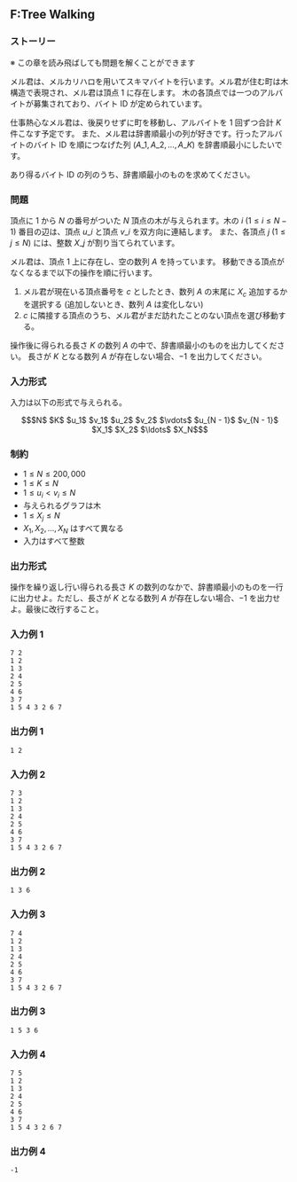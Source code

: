 


## F:Tree Walking

### ストーリー
※ この章を読み飛ばしても問題を解くことができます

メル君は、メルカリハロを用いてスキマバイトを行います。メル君が住む町は木構造で表現され、メル君は頂点 $1$ に存在します。
木の各頂点では一つのアルバイトが募集されており、バイト ID が定められています。

仕事熱心なメル君は、後戻りせずに町を移動し、アルバイトを $1$ 回ずつ合計 $K$ 件こなす予定です。
また、メル君は辞書順最小の列が好きです。行ったアルバイトのバイト ID を順につなげた列 $(A\_1, A\_2, \ldots, A\_K)$ を辞書順最小にしたいです。

あり得るバイト ID の列のうち、辞書順最小のものを求めてください。

### 問題
頂点に $1$ から $N$ の番号がついた $N$ 頂点の木が与えられます。木の $i$ $(1 \leq i \leq N - 1)$ 番目の辺は、頂点 $u\_i$ と頂点 $v\_i$ を双方向に連結します。
また、各頂点 $j$ $(1 \leq j \leq N)$ には、整数 $X\_j$ が割り当てられています。

メル君は、頂点 $1$ 上に存在し、空の数列 $A$ を持っています。
移動できる頂点がなくなるまで以下の操作を順に行います。

1. メル君が現在いる頂点番号を $c$ としたとき、数列 $A$ の末尾に $X_{c}$ 追加するかを選択する (追加しないとき、数列 $A$ は変化しない)
2. $c$ に隣接する頂点のうち、メル君がまだ訪れたことのない頂点を選び移動する。

操作後に得られる長さ $K$ の数列 $A$ の中で、辞書順最小のものを出力してください。
長さが $K$ となる数列 $A$ が存在しない場合、$-1$ を出力してください。

### 入力形式
入力は以下の形式で与えられる。

``` math
$N$ $K$
$u_1$ $v_1$
$u_2$ $v_2$
$\vdots$
$u_{N - 1}$ $v_{N - 1}$
$X_1$ $X_2$ $\ldots$ $X_N$
```

### 制約

- $1 \leq N \leq 200{,}000$
- $1 \leq K \leq N$
- $1 \leq u_i \lt v_i \leq N$
- 与えられるグラフは木
- $1 \leq X_j \leq N$
- $X_1, X_2, \ldots, X_N$ はすべて異なる
- 入力はすべて整数

### 出力形式
操作を繰り返し行い得られる長さ $K$ の数列のなかで、辞書順最小のものを一行に出力せよ。ただし、長さが $K$ となる数列 $A$ が存在しない場合、$-1$ を出力せよ。最後に改行すること。



### 入力例 1
```
7 2
1 2
1 3
2 4
2 5
4 6
3 7
1 5 4 3 2 6 7
```



### 出力例 1
```
1 2
```






### 入力例 2
```
7 3
1 2
1 3
2 4
2 5
4 6
3 7
1 5 4 3 2 6 7
```



### 出力例 2
```
1 3 6
```






### 入力例 3
```
7 4
1 2
1 3
2 4
2 5
4 6
3 7
1 5 4 3 2 6 7
```



### 出力例 3
```
1 5 3 6
```






### 入力例 4
```
7 5
1 2
1 3
2 4
2 5
4 6
3 7
1 5 4 3 2 6 7
```



### 出力例 4
```
-1
```









